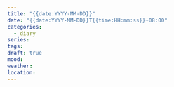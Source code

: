 ```yaml
---
title: "{{date:YYYY-MM-DD}}"
date: "{{date:YYYY-MM-DD}}T{{time:HH:mm:ss}}+08:00"
categories:
  - diary
series: 
tags: 
draft: true
mood: 
weather: 
location:
---
```


